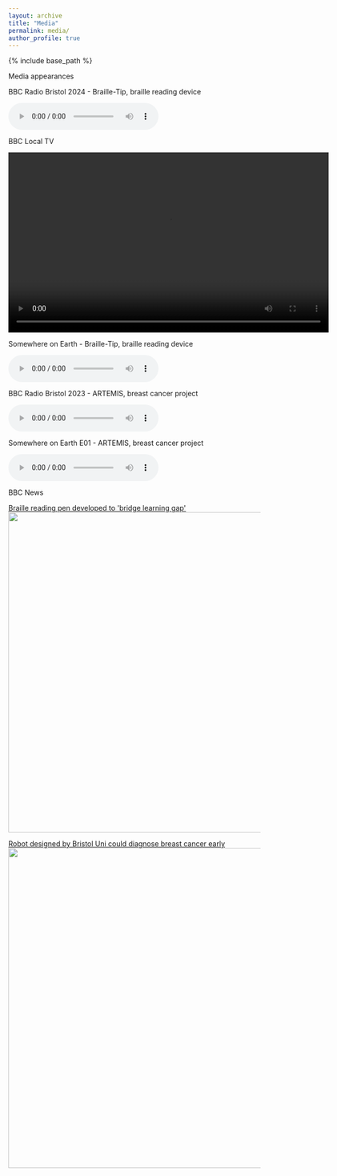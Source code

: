 ```yaml
---
layout: archive
title: "Media"
permalink: media/
author_profile: true
---
```


{% include base_path %}

Media appearances



BBC Radio Bristol 2024 - Braille-Tip, braille reading device

<audio controls>
  <source src="/files/BBC Radio Bristol - Braille-Tip.m4a" type="audio/mpeg">
  Your browser does not support the audio element.
</audio>

BBC Local TV

<video width="640" height="360" controls>
  <source src="/files/BBC_Points_West_Braille-Tip.mp4" type="video/mp4">
  Your browser does not support the video tag.
</video>

Somewhere on Earth - Braille-Tip, braille reading device

<audio controls>
  <source src="/files/Somewhere on Earth - Braille-Tip (1600).mp3" type="audio/mpeg">
  Your browser does not support the audio element.
</audio>

BBC Radio Bristol 2023 - ARTEMIS, breast cancer project

<audio controls>
  <source src="/files/BBC Bristol Troy Artemis.mp3" type="audio/mpeg">
  Your browser does not support the audio element.
</audio>

Somewhere on Earth E01 - ARTEMIS, breast cancer project

<audio controls>
  <source src="/files/Somewhere on Earth Ep1 - Breast Cancer.mp3" type="audio/mpeg">
  Your browser does not support the audio element.
</audio>

BBC News

[Braille reading pen developed to 'bridge learning gap'](https://www.bbc.co.uk/news/articles/cd6yexnwq5no)
<img src="https://ichef.bbci.co.uk/ace/standard/624/cpsprodpb/41ca/live/323b90f0-6ac9-11ef-a329-01e5398e96e2.jpg.webp" style="width:640px;">

[Robot designed by Bristol Uni could diagnose breast cancer early](https://www.bbc.co.uk/news/uk-england-bristol-66983232)
<img src="https://ichef.bbci.co.uk/ace/standard/976/cpsprodpb/B56A/production/_131324464_thumbnail_videocapture_20231003-193609.jpg.webp" style="width:640px;">

